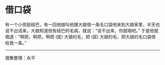 # 借口袋

有一个小孩挺结巴，有一回他娘叫他跟大娘借一条毛口袋他来到大娘家里，半天也说不出话来。大娘知道他有结巴的毛病，就说：“说不出来，你就唱吧。” 于是他就唱道：“啊把，啊把，啊把 (拔) 大娘的毛，把 (拔) 大娘的毛，把大娘的毛口袋借给我一条。”

---

搜集整理：永平
